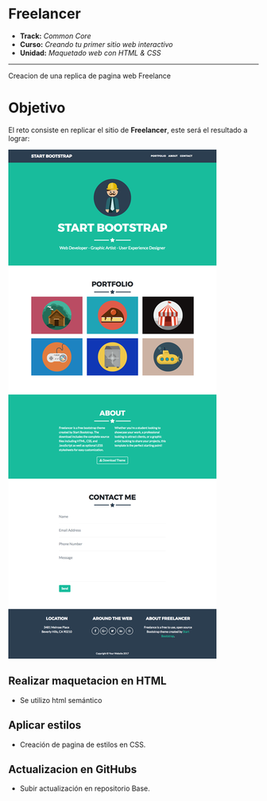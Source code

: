 # Freelancer

* **Track:** _Common Core_
* **Curso:** _Creando tu primer sitio web interactivo_
* **Unidad:** _Maquetado web con HTML & CSS_

***

Creacion de una replica de pagina web Freelance

# Objetivo

El reto consiste en replicar el sitio de **Freelancer**, este será el resultado
a lograr:

![Freelancer Website](docs/fullpage.png)


## Realizar maquetacion en HTML

* Se utilizo html semántico


## Aplicar estilos

* Creación de pagina de estilos en CSS.


## Actualizacion en GitHubs
* Subir actualización en repositorio Base. 

